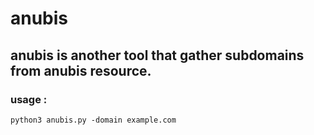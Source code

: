 # anubis
## anubis is another tool that gather subdomains from anubis resource.

### usage :
```
python3 anubis.py -domain example.com
```
